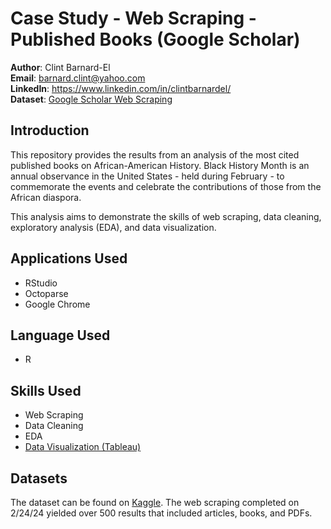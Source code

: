 # Case Study - Web Scraping - Published Books (Google Scholar)

**Author**: Clint Barnard-El <br />
**Email**: barnard.clint@yahoo.com <br />
**LinkedIn**: https://www.linkedin.com/in/clintbarnardel/  <br />
**Dataset**: [Google Scholar Web Scraping](https://www.kaggle.com/datasets/clintbel/aa-history-google-scholar-feb-2024/data) <br />

## Introduction

This repository provides the results from an analysis of the most cited published books on African-American History. Black History Month is an annual observance in the United States - held during February - to commemorate the events and celebrate the contributions of those from the African diaspora.

This analysis aims to demonstrate the skills of web scraping, data cleaning, exploratory analysis (EDA), and data visualization.

## Applications Used
- RStudio
- Octoparse
- Google Chrome

## Language Used
- R


## Skills Used
- Web Scraping
- Data Cleaning
- EDA
- [Data Visualization (Tableau)](https://public.tableau.com/views/TopAfrican-AmericanHistoryBooks/Dashboard1?:language=en-US&:sid=&:display_count=n&:origin=viz_share_link)


## Datasets
The dataset can be found on [Kaggle](https://www.kaggle.com/datasets/clintbel/aa-history-google-scholar-feb-2024/data). The web scraping completed on 2/24/24 yielded over 500 results that included articles, books, and PDFs.



